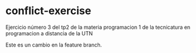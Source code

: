 # conflict-exercise
Ejercicio número 3 del tp2 de la materia programacion 1 de la tecnicatura en programacion a distancia de la UTN


Este es un cambio en la feature branch.